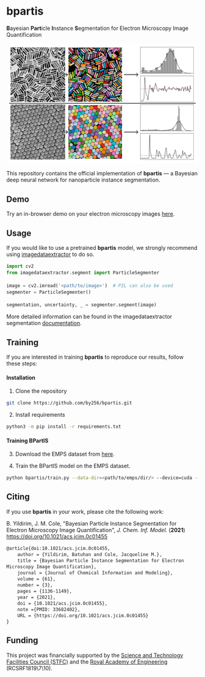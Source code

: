 # bpartis

**B**ayesian **Part**icle **I**nstance **S**egmentation for Electron Microscopy Image Quantification

<p align="center">
    <img src="./header_image.png" width="500">
</p>

This repository contains the official implementation of **bpartis** — a Bayesian deep neural network for nanoparticle instance segmentation. 

## Demo

Try an in-browser demo on your electron microscopy images [here](https://imagedataextractor.org/demo).

## Usage

If you would like to use a pretrained **bpartis** model, we strongly recommend using [imagedataextractor](https://github.com/by256/imagedataextractor) to do so.

```python
import cv2
from imagedataextractor.segment import ParticleSegmenter

image = cv2.imread('<path/to/image>')  # PIL can also be used
segmenter = ParticleSegmenter()

segmentation, uncertainty, _ = segmenter.segment(image)

```

More detailed information can be found in the imagedataextractor segmentation [documentation](https://imagedataextractor.org/docs/segmentation).

## Training

If you are interested in training **bpartis** to reproduce our results, follow these steps:

#### Installation

1. Clone the repository
```bash
git clone https://github.com/by256/bpartis.git
```

2. Install requirements
```bash
python3 -m pip install -r requirements.txt
```

#### Training BPartIS

3. Download the EMPS dataset from [here](https://github.com/by256/emps).

4. Train the BPartIS model on the EMPS dataset.

```bash
python bpartis/train.py --data-dir=<path/to/emps/dir/> --device=cuda --epochs=300 --save-dir=bpartis/saved_models/
```

## Citing

If you use **bpartis** in your work, please cite the following work:

B. Yildirim, J. M. Cole, "Bayesian Particle Instance Segmentation for Electron Microscopy Image Quantification", *J. Chem. Inf. Model.* (**2021**) https://doi.org/10.1021/acs.jcim.0c01455

```
@article{doi:10.1021/acs.jcim.0c01455,
	author = {Yildirim, Batuhan and Cole, Jacqueline M.},
	title = {Bayesian Particle Instance Segmentation for Electron Microscopy Image Quantification},
	journal = {Journal of Chemical Information and Modeling},
	volume = {61},
	number = {3},
	pages = {1136-1149},
	year = {2021},
	doi = {10.1021/acs.jcim.0c01455},
	note ={PMID: 33682402},
	URL = {https://doi.org/10.1021/acs.jcim.0c01455}
}
```

## Funding

This project was financially supported by the [Science and Technology Facilities Council (STFC)](https://stfc.ukri.org/) and the [Royal Academy of Engineering](https://www.raeng.org.uk/) (RCSRF1819\7\10).

